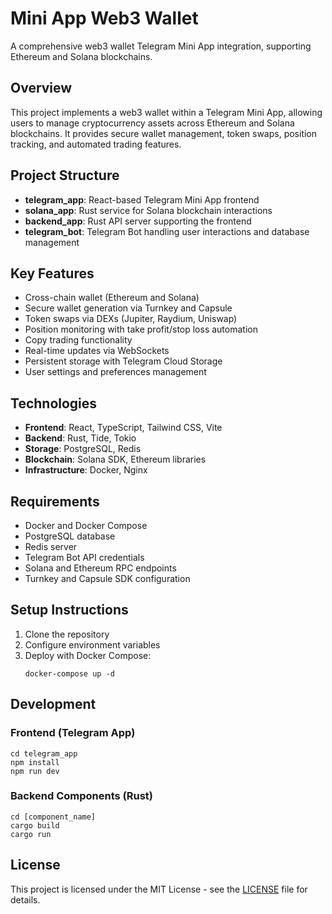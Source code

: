 # Mini App Web3 Wallet

A comprehensive web3 wallet Telegram Mini App integration, supporting Ethereum and Solana blockchains.

## Overview

This project implements a web3 wallet within a Telegram Mini App, allowing users to manage cryptocurrency assets across Ethereum and Solana blockchains. It provides secure wallet management, token swaps, position tracking, and automated trading features.

## Project Structure

- **telegram_app**: React-based Telegram Mini App frontend
- **solana_app**: Rust service for Solana blockchain interactions
- **backend_app**: Rust API server supporting the frontend
- **telegram_bot**: Telegram Bot handling user interactions and database management

## Key Features

- Cross-chain wallet (Ethereum and Solana)
- Secure wallet generation via Turnkey and Capsule
- Token swaps via DEXs (Jupiter, Raydium, Uniswap)
- Position monitoring with take profit/stop loss automation
- Copy trading functionality
- Real-time updates via WebSockets
- Persistent storage with Telegram Cloud Storage
- User settings and preferences management

## Technologies

- **Frontend**: React, TypeScript, Tailwind CSS, Vite
- **Backend**: Rust, Tide, Tokio
- **Storage**: PostgreSQL, Redis
- **Blockchain**: Solana SDK, Ethereum libraries
- **Infrastructure**: Docker, Nginx

## Requirements

- Docker and Docker Compose
- PostgreSQL database
- Redis server
- Telegram Bot API credentials
- Solana and Ethereum RPC endpoints
- Turnkey and Capsule SDK configuration

## Setup Instructions

1. Clone the repository
2. Configure environment variables
3. Deploy with Docker Compose:
   ```
   docker-compose up -d
   ```

## Development

### Frontend (Telegram App)
```
cd telegram_app
npm install
npm run dev
```

### Backend Components (Rust)
```
cd [component_name]
cargo build
cargo run
```

## License

This project is licensed under the MIT License - see the [LICENSE](LICENSE) file for details.